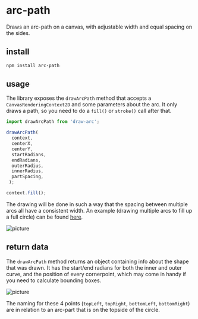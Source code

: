 # arc-path

Draws an arc-path on a canvas, with adjustable width and equal spacing on the sides.

## install
```sh
npm install arc-path
```

## usage
The library exposes the `drawArcPath` method that accepts a `CanvasRenderingContext2D` and some parameters about the arc. It only draws a path, so you need to do a `fill()` or `stroke()` call after that.
```javascript
import drawArcPath from 'draw-arc';

drawArcPath(
  context,
  centerX,
  centerY,
  startRadians,
  endRadians,
  outerRadius,
  innerRadius,
  partSpacing,
 );

context.fill();
```

The drawing will be done in such a way that the spacing between multiple arcs all have a consistent width. An example (drawing multiple arcs to fill up a full circle) can be found [here](https://petervdn.github.io/arc-path/example/). 

![picture](https://i.imgur.com/thnaYDQ.png)

## return data
The `drawArcPath` method returns an object containing info about the shape that was drawn. It has the start/end radians for both the inner and outer curve, and the position of every cornerpoint, which may come in handy if you need to calculate bounding boxes.

![picture](https://i.imgur.com/l4RJQkU.png)

The naming for these 4 points (`topLeft`, `topRight`, `bottomLeft`, `bottomRight`) are in relation to an arc-part that is on the topside of the circle.
